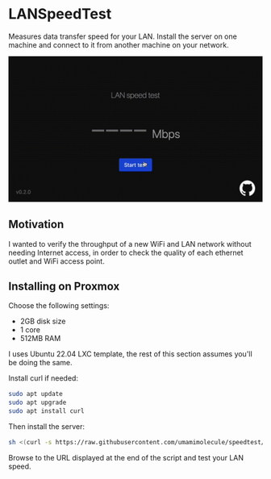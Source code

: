 # LANSpeedTest

Measures data transfer speed for your LAN. Install the server on one machine and connect to it from another machine on your network.

![](./images/screenshot.gif)

## Motivation

I wanted to verify the throughput of a new WiFi and LAN network without needing Internet access, in order to check the quality of each ethernet outlet and WiFi access point.

## Installing on Proxmox

Choose the following settings:

- 2GB disk size
- 1 core
- 512MB RAM

I uses Ubuntu 22.04 LXC template, the rest of this section assumes you'll be doing the same.

Install curl if needed:

```bash
sudo apt update
sudo apt upgrade
sudo apt install curl
```

Then install the server:

```bash
sh <(curl -s https://raw.githubusercontent.com/umamimolecule/speedtest/main/install/install.sh)
```

Browse to the URL displayed at the end of the script and test your LAN speed.
